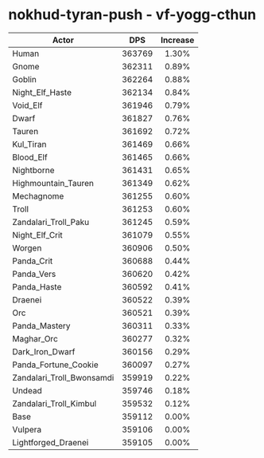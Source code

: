 # nokhud-tyran-push - vf-yogg-cthun
| Actor | DPS | Increase |
|---|:---:|:---:|
|Human|363769|1.30%|
|Gnome|362311|0.89%|
|Goblin|362264|0.88%|
|Night_Elf_Haste|362134|0.84%|
|Void_Elf|361946|0.79%|
|Dwarf|361827|0.76%|
|Tauren|361692|0.72%|
|Kul_Tiran|361469|0.66%|
|Blood_Elf|361465|0.66%|
|Nightborne|361431|0.65%|
|Highmountain_Tauren|361349|0.62%|
|Mechagnome|361255|0.60%|
|Troll|361253|0.60%|
|Zandalari_Troll_Paku|361245|0.59%|
|Night_Elf_Crit|361079|0.55%|
|Worgen|360906|0.50%|
|Panda_Crit|360688|0.44%|
|Panda_Vers|360620|0.42%|
|Panda_Haste|360592|0.41%|
|Draenei|360522|0.39%|
|Orc|360521|0.39%|
|Panda_Mastery|360311|0.33%|
|Maghar_Orc|360277|0.32%|
|Dark_Iron_Dwarf|360156|0.29%|
|Panda_Fortune_Cookie|360097|0.27%|
|Zandalari_Troll_Bwonsamdi|359919|0.22%|
|Undead|359746|0.18%|
|Zandalari_Troll_Kimbul|359532|0.12%|
|Base|359112|0.00%|
|Vulpera|359106|0.00%|
|Lightforged_Draenei|359105|0.00%|
